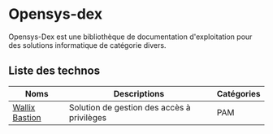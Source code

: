 # Opensys-dex

Opensys-Dex est une bibliothèque de documentation d'exploitation pour des solutions informatique de catégorie divers.

## Liste des technos

| Noms           | Descriptions                                 | Catégories  |
|----------------|----------------------------------------------|-------------|
| [Wallix Bastion](https://gitlab.com/documentation1930217/opensys-dex/wallix-bastion.git) | Solution de gestion des accès à privilèges   | PAM         |
